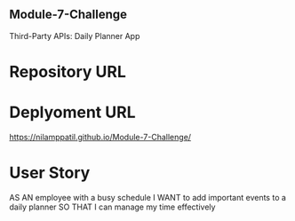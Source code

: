 ## Module-7-Challenge
Third-Party APIs: Daily Planner App
# Repository URL


# Deplyoment URL
https://nilamppatil.github.io/Module-7-Challenge/


# User Story

AS AN employee with a busy schedule
I WANT to add important events to a daily planner
SO THAT I can manage my time effectively
